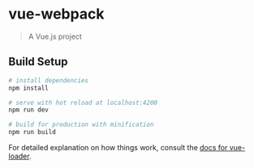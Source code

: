 # vue-webpack

> A Vue.js project

## Build Setup

``` bash
# install dependencies
npm install

# serve with hot reload at localhost:4200
npm run dev

# build for production with minification
npm run build
```

For detailed explanation on how things work, consult the [docs for vue-loader](http://vuejs.github.io/vue-loader).

